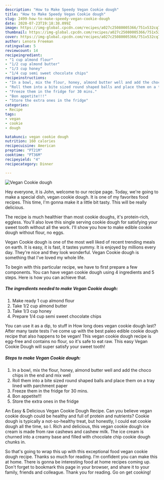 ```yaml
---
description: "How to Make Speedy Vegan Cookie dough"
title: "How to Make Speedy Vegan Cookie dough"
slug: 2499-how-to-make-speedy-vegan-cookie-dough
date: 2020-07-23T19:18:38.099Z
image: https://img-global.cpcdn.com/recipes/a027c25080005366/751x532cq70/vegan-cookie-dough-recipe-main-photo.jpg
thumbnail: https://img-global.cpcdn.com/recipes/a027c25080005366/751x532cq70/vegan-cookie-dough-recipe-main-photo.jpg
cover: https://img-global.cpcdn.com/recipes/a027c25080005366/751x532cq70/vegan-cookie-dough-recipe-main-photo.jpg
author: Lenora Freeman
ratingvalue: 5
reviewcount: 14
recipeingredient:
- "1 cup almond flour"
- "1/2 cup almond butter"
- "1/3 cup honey"
- "1/4 cup semi sweet chocolate chips"
recipeinstructions:
- "In a bowl, mix the flour, honey, almond butter well and add the choco chips in the end and mix well"
- "Roll them into a bite sized round shaped balls and place them on a tray lined with parchment paper"
- "Freeze them in the fridge for 30 mins."
- "Bon appetite!!!"
- "Store the extra ones in the fridge"
categories:
- Recipe
tags:
- vegan
- cookie
- dough

katakunci: vegan cookie dough 
nutrition: 160 calories
recipecuisine: American
preptime: "PT21M"
cooktime: "PT36M"
recipeyield: "4"
recipecategory: Dinner

---
```



![Vegan Cookie dough](https://img-global.cpcdn.com/recipes/a027c25080005366/751x532cq70/vegan-cookie-dough-recipe-main-photo.jpg)

Hey everyone, it is John, welcome to our recipe page. Today, we're going to make a special dish, vegan cookie dough. It is one of my favorites food recipes. This time, I'm gonna make it a little bit tasty. This will be really delicious.

The recipe is much healthier than most cookie doughs, it&#39;s protein-rich, eggless. You&#39;ll also love this single serving cookie dough for satisfying your sweet tooth without all the work. I&#39;ll show you how to make edible cookie dough without flour, no eggs.

Vegan Cookie dough is one of the most well liked of recent trending meals on earth. It is easy, it is fast, it tastes yummy. It is enjoyed by millions every day. They're nice and they look wonderful. Vegan Cookie dough is something that I've loved my whole life.


To begin with this particular recipe, we have to first prepare a few components. You can have vegan cookie dough using 4 ingredients and 5 steps. Here is how you can achieve that.

<!--inarticleads1-->

##### The ingredients needed to make Vegan Cookie dough:

1. Make ready 1 cup almond flour
1. Take 1/2 cup almond butter
1. Take 1/3 cup honey
1. Prepare 1/4 cup semi sweet chocolate chips


You can use it as a dip, to stuff in How long does vegan cookie dough last? After many taste tests I&#39;ve come up with the best paleo edible cookie dough recipe that also happens to be vegan! This vegan cookie dough recipe is egg-free and contains no flour, so it&#39;s safe to eat raw. This easy Vegan Cookie Dough will super satisfy your sweet tooth! 

<!--inarticleads2-->

##### Steps to make Vegan Cookie dough:

1. In a bowl, mix the flour, honey, almond butter well and add the choco chips in the end and mix well
1. Roll them into a bite sized round shaped balls and place them on a tray lined with parchment paper
1. Freeze them in the fridge for 30 mins.
1. Bon appetite!!!
1. Store the extra ones in the fridge


An Easy &amp; Delicious Vegan Cookie Dough Recipe. Can you believe vegan cookie dough could be healthy and full of protein and nutrients? Cookie dough is typically a not-so-healthy treat, but honestly, I could eat cookie dough all the time, so I. Rich and delicious, this vegan cookie dough ice cream is made from raw cashews and cashew milk. The ice cream is churned into a creamy base and filled with chocolate chip cookie dough chunks in. 

So that's going to wrap this up with this exceptional food vegan cookie dough recipe. Thanks so much for reading. I'm confident you can make this at home. There is gonna be interesting food at home recipes coming up. Don't forget to bookmark this page in your browser, and share it to your family, friends and colleague. Thank you for reading. Go on get cooking!
